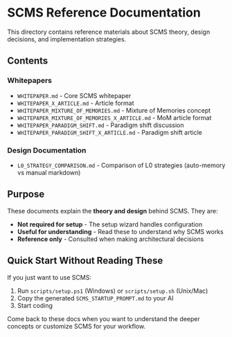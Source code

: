 # SCMS Reference Documentation

This directory contains reference materials about SCMS theory, design decisions, and implementation strategies.

## Contents

### Whitepapers
- `WHITEPAPER.md` - Core SCMS whitepaper
- `WHITEPAPER_X_ARTICLE.md` - Article format
- `WHITEPAPER_MIXTURE_OF_MEMORIES.md` - Mixture of Memories concept
- `WHITEPAPER_MIXTURE_OF_MEMORIES_X_ARTICLE.md` - MoM article format
- `WHITEPAPER_PARADIGM_SHIFT.md` - Paradigm shift discussion
- `WHITEPAPER_PARADIGM_SHIFT_X_ARTICLE.md` - Paradigm shift article

### Design Documentation
- `L0_STRATEGY_COMPARISON.md` - Comparison of L0 strategies (auto-memory vs manual markdown)

## Purpose

These documents explain the **theory and design** behind SCMS. They are:
- **Not required for setup** - The setup wizard handles configuration
- **Useful for understanding** - Read these to understand why SCMS works
- **Reference only** - Consulted when making architectural decisions

## Quick Start Without Reading These

If you just want to use SCMS:
1. Run `scripts/setup.ps1` (Windows) or `scripts/setup.sh` (Unix/Mac)
2. Copy the generated `SCMS_STARTUP_PROMPT.md` to your AI
3. Start coding

Come back to these docs when you want to understand the deeper concepts or customize SCMS for your workflow.
